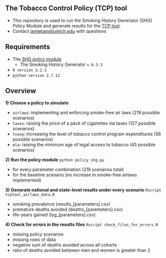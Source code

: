## The Tobacco Control Policy (TCP) tool
- This repository is used to run the Smoking History Generator (SHG) Policy Module and generate results for the [TCP tool](http://www.tobaccopolicyeffects.org).
- Contact jamietam@umich.edu with questions

## Requirements
- The [SHG policy module](https://github.com/CSNW/shg-policy-module)
  - The Smoking History Generator `v.6.3.3`
- `R version 3.2.3`
- `python version 2.7.12`

## Overview
<strong>1) Choose a policy to simulate</strong>
  - `airlaws`: implementing and enforcing smoke-free air laws (219 possible scenarios)
  - `taxes`: raising the price of a pack of cigarettes via taxes (127 possible scenarios)
  - `tcexp`: increasing the level of tobacco control program expenditures (56 possible scenarios)
  - `mla`: raising the minimum age of legal access to tobacco (45 possible scenarios)

<strong>2) Run the policy module</strong> `python policy_shg.py`
  - for every parameter combination (219 scenarios total)
  - for the baseline scenario (no increase in smoke-free airlaws implemented)
  

<strong>3) Generate national and state-level results under every scenario</strong> `Rscript tcptool_airlaws_data.R`
  - smoking prevalence (results_[parameters].csv)
  - premature deaths avoided (deaths_[paremeters].csv)
  - life-years gained (lyg_[parameters].csv)
  

<strong>4) Check for errors in the results files</strong> `Rscript check_files_for_errors.R`
  - missing policy scenarios
  - missing rows of data
  - negative sum of deaths avoided across all cohorts
  - ratio of deaths avoided between men and women is greater than 2
